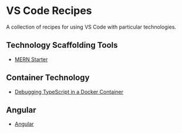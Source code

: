 # VS Code Recipes

A collection of recipes for using VS Code with particular technologies.

## Technology Scaffolding Tools

- [MERN Starter](https://github.com/weinand/vscode-recipes/tree/master/MERN-Starter)

## Container Technology

- [Debugging TypeScript in a Docker Container](https://github.com/weinand/vscode-recipes/tree/master/Docker-TypeScript)

## Angular

- [Angular](https://github.com/weinand/vscode-recipes/issues)
